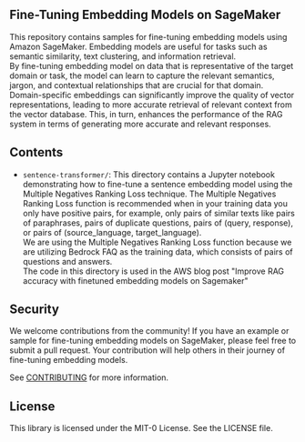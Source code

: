 ## Fine-Tuning Embedding Models on SageMaker

This repository contains samples for fine-tuning embedding models using Amazon SageMaker. Embedding models are useful for tasks such as semantic similarity, text clustering, and information retrieval.  
By fine-tuning embedding model on data that is representative of the target domain or task, the model can learn to capture the relevant semantics, jargon, and contextual relationships that are crucial for that domain.  
Domain-specific embeddings can significantly improve the quality of vector representations, leading to more accurate retrieval of relevant context from the vector database. This, in turn, enhances the performance of the RAG system in terms of generating more accurate and relevant responses.


## Contents
- `sentence-transformer/`: This directory contains a Jupyter notebook demonstrating how to fine-tune a sentence embedding model using the Multiple Negatives Ranking Loss technique.  The Multiple Negatives Ranking Loss function is recommended when in your training data you only have positive pairs, for example, only pairs of similar texts like pairs of paraphrases, pairs of duplicate questions, pairs of (query, response), or pairs of (source_language, target_language).   
We are using the Multiple Negatives Ranking Loss function because we are utilizing Bedrock FAQ as the training data, which consists of pairs of questions and answers.  
The code in this directory is used in the AWS blog post "Improve RAG accuracy with finetuned embedding models on Sagemaker"
  
## Security
We welcome contributions from the community! If you have an example or sample for fine-tuning embedding models on SageMaker, please feel free to submit a pull request. Your contribution will help others in their journey of fine-tuning embedding models.  

See [CONTRIBUTING](CONTRIBUTING.md#security-issue-notifications) for more information.

## License

This library is licensed under the MIT-0 License. See the LICENSE file.

